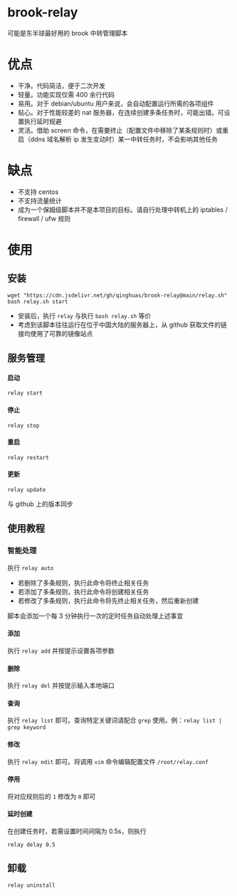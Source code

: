 # brook-relay
可能是东半球最好用的 brook 中转管理脚本

# 优点

+ 干净。代码简洁，便于二次开发
+ 轻量。功能实现仅需 400 余行代码
+ 易用。对于 debian/ubuntu 用户来说，会自动配置运行所需的各项组件
+ 贴心。对于性能较差的 nat 服务器，在连续创建多条任务时，可能出错。可设置执行延时规避
+ 灵活。借助 screen 命令，在需要终止（配置文件中移除了某条规则时）或重启（ddns 域名解析 ip 发生变动时）某一中转任务时，不会影响其他任务

# 缺点
+ 不支持 centos
+ 不支持流量统计
+ 成为一个保姆级脚本并不是本项目的目标。请自行处理中转机上的 iptables / firewall / ufw 规则

# 使用
## 安装
```
wget "https://cdn.jsdelivr.net/gh/qinghuas/brook-relay@main/relay.sh"
bash relay.sh start
```
+ 安装后，执行 `relay` 与执行 `bash relay.sh` 等价
+ 考虑到该脚本往往运行在位于中国大陆的服务器上，从 github 获取文件的链接均使用了可靠的镜像站点
## 服务管理

#### 启动
```
relay start
```
#### 停止
```
relay stop
```
#### 重启
```
relay restart
```
#### 更新
```
relay update
```
与 github 上的版本同步
## 使用教程

### 智能处理
执行 `relay auto`
+ 若删除了多条规则，执行此命令将终止相关任务
+ 若添加了多条规则，执行此命令将创建相关任务
+ 若修改了多条规则，执行此命令将先终止相关任务，然后重新创建

脚本会添加一个每 3 分钟执行一次的定时任务自动处理上述事宜
#### 添加
执行 `relay add` 并按提示设置各项参数
#### 删除
执行 `relay del` 并按提示输入本地端口
#### 查询
执行 `relay list` 即可。查询特定关键词请配合 `grep` 使用。例：`relay list | grep keyword`
#### 修改
执行 `relay edit` 即可。将调用 `vim` 命令编辑配置文件 `/root/relay.conf`
#### 停用
将对应规则后的 `1` 修改为 `0` 即可
#### 延时创建
在创建任务时，若需设置时间间隔为 0.5s，则执行
```
relay delay 0.5
```

## 卸载
```
relay uninstall
```

